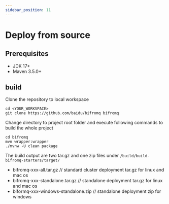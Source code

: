 ```yaml
---
sidebar_position: 11
---
```


# Deploy from source
## Prerequisites
* JDK 17+
* Maven 3.5.0+
## build

Clone the repository to local workspace

```
cd <YOUR_WORKSPACE>
git clone https://github.com/baidu/bifromq bifromq
```

Change directory to project root folder and execute following commands to build the whole project

```
cd bifromq
mvn wrapper:wrapper
./mvnw -U clean package
```

The build output are two tar.gz and one zip files under `/build/build-bifromq-starters/target/`

* bifromq-xxx-all.tar.gz // standard cluster deployment tar.gz for linux and mac os
* bifromq-xxx-standalone.tar.gz  // standalone deployment tar.gz for linux and mac os
* biformq-xxx-windows-standalone.zip // standalone deployment zip for windows